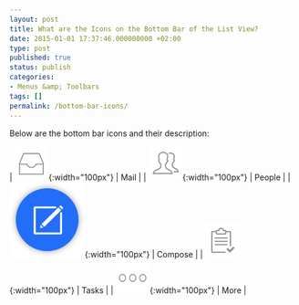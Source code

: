 ```yaml
---
layout: post
title: What are the Icons on the Bottom Bar of the List View?
date: 2015-01-01 17:37:46.000000000 +02:00
type: post
published: true
status: publish
categories:
- Menus &amp; Toolbars
tags: []
permalink: /bottom-bar-icons/
---
```


Below are the bottom bar icons and their description:

| ![Inbox](/assets/inbox_grey.png){:width="100px"} | Mail |
| ![People](/assets/people_tab_icon.png){:width="100px"} | People |
| ![Compose](/assets/ic_compose_tab.png){:width="100px"} | Compose |
| ![Tasks](/assets/tasks_tab_grey.png){:width="100px"} | Tasks |
| ![More](/assets/ic_more_grey.png){:width="100px"} | More |